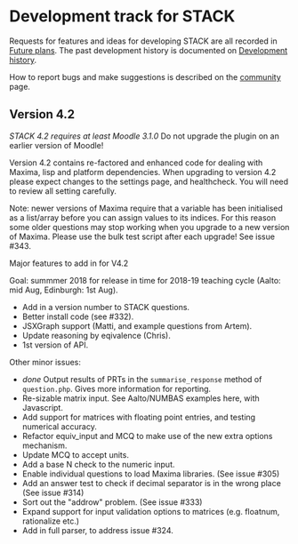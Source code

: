 # Development track for STACK

Requests for features and ideas for developing STACK are all recorded in [Future plans](Future_plans.md). The
past development history is documented on [Development history](Development_history.md).

How to report bugs and make suggestions is described on the [community](../About/Community.md) page.

## Version 4.2

_STACK 4.2 requires at least Moodle 3.1.0_  Do not upgrade the plugin on an earlier version of Moodle!

Version 4.2 contains re-factored and enhanced code for dealing with Maxima, lisp and platform dependencies.  When upgrading to version 4.2 please expect changes to the settings page, and healthcheck.  You will need to review all setting carefully.

Note: newer versions of Maxima require that a variable has been initialised as a list/array before you can assign values to its indices.  For this reason some older questions may stop working when you upgrade to a new version of Maxima.  Please use the bulk test script after each upgrade!  See issue #343.

Major features to add in for V4.2

Goal: summmer 2018 for release in time for 2018-19 teaching cycle (Aalto: mid Aug, Edinburgh: 1st Aug).

* Add in a version number to STACK questions.
* Better install code (see #332).
* JSXGraph support (Matti, and example questions from Artem).
* Update reasoning by eqivalence (Chris).
* 1st version of API.

Other minor issues:

* _done_ Output results of PRTs in the `summarise_response` method of `question.php`.  Gives more information for reporting.
* Re-sizable matrix input.  See Aalto/NUMBAS examples here, with Javascript.
* Add support for matrices with floating point entries, and testing numerical accuracy.
* Refactor equiv_input and MCQ to make use of the new extra options mechanism.
* Update MCQ to accept units.
* Add a base N check to the numeric input.
* Enable individual questions to load Maxima libraries.  (See issue #305)
* Add an answer test to check if decimal separator is in the wrong place (See issue #314)
* Sort out the "addrow" problem. (See issue #333)
* Expand support for input validation options to matrices (e.g. floatnum, rationalize etc.)
* Add in full parser, to address issue #324.
